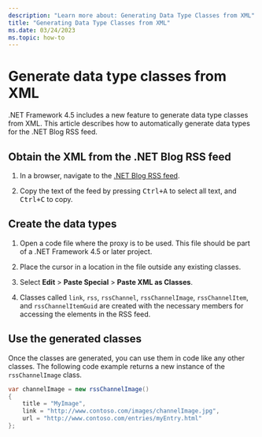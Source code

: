 ```yaml
---
description: "Learn more about: Generating Data Type Classes from XML"
title: "Generating Data Type Classes from XML"
ms.date: 03/24/2023
ms.topic: how-to
---
```

# Generate data type classes from XML

.NET Framework 4.5 includes a new feature to generate data type classes from XML. This article describes how to automatically generate data types for the .NET Blog RSS feed.  
  
## Obtain the XML from the .NET Blog RSS feed  
  
1. In a browser, navigate to the [.NET Blog RSS feed](https://devblogs.microsoft.com/dotnet/feed/).
  
2. Copy the text of the feed by pressing <kbd>Ctrl+A</kbd> to select all text, and <kbd>Ctrl+C</kbd> to copy.  
  
## Create the data types  
  
1. Open a code file where the proxy is to be used. This file should be part of a .NET Framework 4.5 or later project.  
  
2. Place the cursor in a location in the file outside any existing classes.  
  
3. Select **Edit** > **Paste Special** > **Paste XML as Classes**.  
  
4. Classes called `link`, `rss`, `rssChannel`, `rssChannelImage`, `rssChannelItem`, and `rssChannelItemGuid` are created with the necessary members for accessing the elements in the RSS feed.  
  
## Use the generated classes  
  
Once the classes are generated, you can use them in code like any other classes. The following code example returns a new instance of the `rssChannelImage` class.  
  
```csharp
var channelImage = new rssChannelImage()
{
    title = "MyImage",
    link = "http://www.contoso.com/images/channelImage.jpg",
    url = "http://www.contoso.com/entries/myEntry.html"
};  
```
